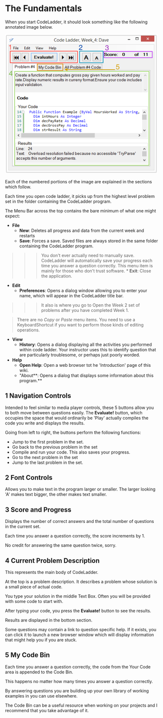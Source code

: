 # The Fundamentals #
When you start CodeLadder, it should look something like the following annotated image below.

![code ladder screenshot](images/codeLadder.png)

Each of the numbered portions of the image are explained in the sections which follow.

Each time you open code ladder, it picks up from the highest level problem set in the folder containing the CodeLadder program.

The Menu Bar across the top contains the bare minimum of what one might expect:
  * **File**
    * **New**: Deletes all progress and data from the current week and restarts
    * **Save**: Forces a save.  Saved files are always stored in the same folder containing the CodeLadder program.
> > > You don't ever actually need to manually save.  CodeLadder will automatically save your progress each time you answer a question correctly.  This menu item is mainly for those who don't trust software.
    * **Exit**: Close the application.
  * **Edit**
    * **Preferences**: Opens a dialog window allowing you to enter your name, which will appear in the CodeLadder title bar.
> > > It also is where you go to Open the Week 2 set of problems after you have completed Week 1.


> There are no _Copy_ or _Paste_ menu items.  You need to use a KeyboardShortcut if you want to perform those kinds of editing operations.
  * **View**
    * **History**: Opens a dialog displaying all the activities you performed within code ladder.  Your instructor uses this to identify question that are particularly troublesome, or perhaps just poorly worded.
  * **Help**
    * **Open Help**: Open a web browser tot he 'Introduction' page of this wiki.
    * "About**: Opens a dialog that displays some information about this program.**


## 1 Navigation Controls ##
Intended to feel similar to media player controls,
these 5 buttons allow you to both move between questions easily.
The **Evaluate!** button, which occupies the space that would ordinarily be 'Play' actually compiles the code you write and displays the results.

Going from left to right, the buttons perform the following functions:
  * Jump to the first problem in the set.
  * Go back to the previous problem in the set
  * Compile and run your code.  This also saves your progress.
  * Go to the next problem in the set
  * Jump to the last problem in the set.


## 2 Font Controls ##
Allows you to make text in the program larger or smaller.
The larger looking 'A' makes text bigger, the other makes text smaller.


## 3 Score and Progress ##
Displays the number of correct answers and the total number of questions in the current set.

Each time you answer a question correctly, the score increments by 1.

No credit for answering the same question twice, sorry.


## 4 Current Problem Description ##
This represents the main body of CodeLadder.

At the top is a problem description.
It describes a problem whose solution is a small piece of actual code.

You type your solution in the middle Text Box.
Often you will be provided with some code to start with.

After typing your code, you press the **Evaluate!** button to see the results.

Results are displayed in the bottom section.

Some questions may contain a link to question specific help.  If it exists, you can click it to launch a new browser window which will display information that might help you if you are stuck.


## 5 My Code Bin ##
Each time you answer a question correctly, the code from the Your Code area is appended to the Code Bin.

This happens no matter how many times you answer a question correctly.

By answering questions you are building up your own library of working examples in you can use elsewhere.

The Code Bin can be a useful resource when working on your projects and I recommend that you take advantage of it.
